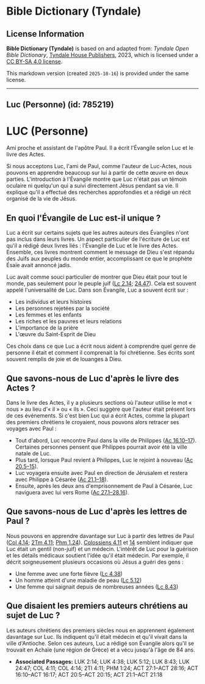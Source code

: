 # Bible Dictionary (Tyndale)

## License Information

**Bible Dictionary (Tyndale)** is based on and adapted from: _Tyndale Open Bible Dictionary_, [Tyndale House Publishers](https://tyndaleopenresources.com/), 2023, which is licensed under a [CC BY-SA 4.0 license](https://creativecommons.org/licenses/by-sa/4.0/legalcode.en).

This markdown version (created `2025-10-16`) is provided under the same license.



--------------------------------

## Luc (Personne) (id: 785219)

LUC (Personne)
==============

Ami proche et assistant de l'apôtre Paul. Il a écrit l'Évangile selon Luc et le livre des Actes.

Si nous acceptons Luc, l'ami de Paul, comme l'auteur de Luc\-Actes, nous pouvons en apprendre beaucoup sur lui à partir de cette œuvre en deux parties. L'introduction à l'Évangile montre que Luc n'était pas un témoin oculaire ni quelqu'un qui a suivi directement Jésus pendant sa vie. Il explique qu'il a effectué des recherches approfondies et a rédigé un récit organisé de la vie de Jésus.

En quoi l'Évangile de Luc est\-il unique ?
------------------------------------------

Luc a écrit sur certains sujets que les autres auteurs des Évangiles n'ont pas inclus dans leurs livres. Un aspect particulier de l'écriture de Luc est qu'il a rédigé deux livres liés : l'Évangile de Luc et le livre des Actes. Ensemble, ces livres montrent comment le message de Dieu s'est répandu des Juifs aux peuples du monde entier, accomplissant ce que le prophète Ésaïe avait annoncé jadis.

Luc avait comme souci particulier de montrer que Dieu était pour tout le monde, pas seulement pour le peuple juif ([Lc 2\.14](https://ref.ly/Luke2:14); [24\.47](https://ref.ly/Luke24:47)). Cela est souvent appelé l'universalité de Luc. Dans son Évangile, Luc a souvent écrit sur :

* Les individus et leurs histoires
* Les personnes rejetées par la société
* Les femmes et les enfants
* Les riches et les pauvres et leurs relations
* L'importance de la prière
* L'œuvre du Saint\-Esprit de Dieu

Ces choix dans ce que Luc a écrit nous aident à comprendre quel genre de personne il était et comment il comprenait la foi chrétienne. Ses écrits sont souvent remplis de joie et de louanges à Dieu.

Que savons\-nous de Luc d'après le livre des Actes ?
----------------------------------------------------

Dans le livre des Actes, il y a plusieurs sections où l'auteur utilise le mot « nous » au lieu d'« il » ou « ils ». Ceci suggère que l'auteur était présent lors de ces événements. Si c'est bien Luc qui a écrit Actes, comme la plupart des premiers chrétiens le croyaient, nous pouvons alors retracer ses voyages avec Paul :

* Tout d'abord, Luc rencontre Paul dans la ville de Philippes ([Ac 16\.10–17](https://ref.ly/Acts16:10-Acts16:17)). Certaines personnes pensent que Philippes pourrait avoir été la ville natale de Luc.
* Plus tard, lorsque Paul revient à Philippes, Luc le rejoint à nouveau ([Ac 20\.5–15](https://ref.ly/Acts20:5-Acts20:15)).
* Luc voyagera ensuite avec Paul en direction de Jérusalem et restera avec Philippe à Césarée ([Ac 21\.1–18](https://ref.ly/Acts21:1-Acts21:18)).
* Ensuite, après les deux ans d'emprisonnement de Paul à Césarée, Luc naviguera avec lui vers Rome ([Ac 27\.1–28\.16](https://ref.ly/Acts27:1-Acts28:16)).

Que savons\-nous de Luc d'après les lettres de Paul ?
-----------------------------------------------------

Nous pouvons en apprendre davantage sur Luc à partir des lettres de Paul ([Col 4\.14](https://ref.ly/Col4:14); [2Tm 4\.11](https://ref.ly/2Tim4:11); [Phm 1\.24](https://ref.ly/Phlm1:24)). [Colossiens 4\.11](https://ref.ly/Col4:11) et [14](https://ref.ly/Col4:14) semblent indiquer que Luc était un gentil (non\-juif) et un médecin. L'intérêt de Luc pour la guérison et les détails médicaux soutient l'idée qu'il était médecin. Par exemple, il décrit soigneusement plusieurs occasions où Jésus a guéri des gens :

* Une femme avec une forte fièvre ([Lc 4\.38](https://ref.ly/Luke4:38))
* Un homme atteint d'une maladie de peau ([Lc 5\.12](https://ref.ly/Luke5:12))
* Une femme qui saignait depuis de nombreuses années ([Lc 8\.43](https://ref.ly/Luke8:43))

Que disaient les premiers auteurs chrétiens au sujet de Luc ?
-------------------------------------------------------------

Les auteurs chrétiens des premiers siècles nous en apprennent également davantage sur Luc. Ils indiquent qu'il était médecin et qu'il vivait dans la ville d'Antioche. Selon ces auteurs, Luc a rédigé son Évangile alors qu'il se trouvait en Achaïe (une région de Grèce) et a vécu jusqu'à l'âge de 84 ans.

* **Associated Passages:** LUK 2:14; LUK 4:38; LUK 5:12; LUK 8:43; LUK 24:47; COL 4:11; COL 4:14; 2TI 4:11; PHM 1:24; ACT 27:1–ACT 28:16; ACT 16:10–ACT 16:17; ACT 20:5–ACT 20:15; ACT 21:1–ACT 21:18

